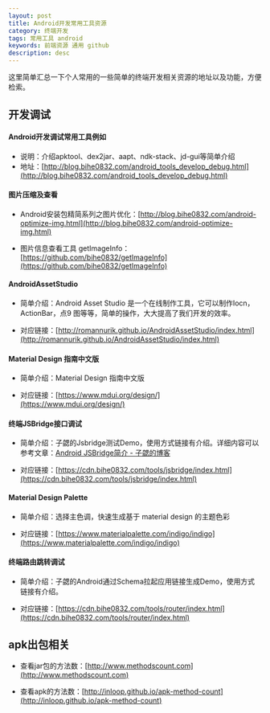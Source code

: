 ```yaml
---
layout: post
title: Android开发常用工具资源
category: 终端开发
tags: 常用工具 android
keywords: 前端资源 通用 github
description: desc
---
```


这里简单汇总一下个人常用的一些简单的终端开发相关资源的地址以及功能，方便检索。

## 开发调试

#### Android开发调试常用工具例如

- 说明：介绍apktool、dex2jar、aapt、ndk-stack、jd-gui等简单介绍
- 地址：[http://blog.bihe0832.com/android_tools_develop_debug.html](http://blog.bihe0832.com/android_tools_develop_debug.html)

#### 图片压缩及查看

- Android安装包精简系列之图片优化：[http://blog.bihe0832.com/android-optimize-img.html](http://blog.bihe0832.com/android-optimize-img.html)

- 图片信息查看工具 getImageInfo：[https://github.com/bihe0832/getImageInfo](https://github.com/bihe0832/getImageInfo)

#### AndroidAssetStudio

-  简单介绍：Android Asset Studio 是一个在线制作工具，它可以制作Iocn，ActionBar，点9 图等等，简单的操作，大大提高了我们开发的效率。

-  对应链接：[http://romannurik.github.io/AndroidAssetStudio/index.html](http://romannurik.github.io/AndroidAssetStudio/index.html)

#### Material Design 指南中文版

-  简单介绍：Material Design 指南中文版

-  对应链接：[https://www.mdui.org/design/](https://www.mdui.org/design/)

#### 终端JSBridge接口调试

-  简单介绍：子勰的Jsbridge测试Demo，使用方式链接有介绍。详细内容可以参考文章：[Android JSBridge简介 - 子勰的博客](https://blog.bihe0832.com/android_jsbridge.html)

-  对应链接：[https://cdn.bihe0832.com/tools/jsbridge/index.html](https://cdn.bihe0832.com/tools/jsbridge/index.html)

#### Material Design Palette

-  简单介绍：选择主色调，快速生成基于 material design  的主题色彩

-  对应链接：[https://www.materialpalette.com/indigo/indigo](https://www.materialpalette.com/indigo/indigo)

#### 终端路由跳转调试

-  简单介绍：子勰的Android通过Schema拉起应用链接生成Demo，使用方式链接有介绍。

-  对应链接：[https://cdn.bihe0832.com/tools/router/index.html](https://cdn.bihe0832.com/tools/router/index.html)

## apk出包相关

- 查看jar包的方法数：[http://www.methodscount.com](http://www.methodscount.com)

- 查看apk的方法数：[http://inloop.github.io/apk-method-count](http://inloop.github.io/apk-method-count)


